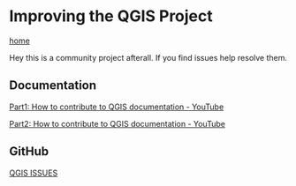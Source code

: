 # Improving the QGIS Project

[home](../README.md)


Hey this is a community project afterall.  If you find issues help resolve them.

## Documentation
[Part1: How to contribute to QGIS documentation - YouTube](https://www.youtube.com/watch?v=PCiohDt-OBk)

[Part2: How to contribute to QGIS documentation - YouTube](https://www.youtube.com/watch?v=19Bj0uXcdfU)

## GitHub
[QGIS ISSUES](https://github.com/qgis/QGIS/issues)